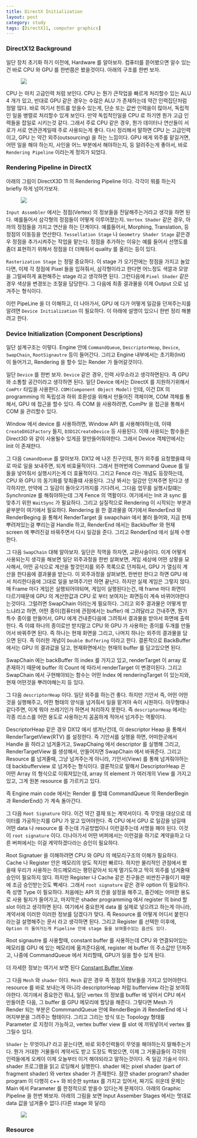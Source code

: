 ```yaml
---
title: DirectX Initialization
layout: post
category: study
tags: [DirectX11, computer graphics]
---
```


### DirectX12 Background

일단 장치 초기화 하기 이전에, Hardware 를 알아보자. 컴퓨터를 뜯어봤으면 알수 있는건 바로 CPU 와 GPU 를 한번쯤은 봤을것이다. 아래의 구조를 한번 보자.

<figure>
  <img src = "../../../assets/img/study/cpu_gpu.png">
</figure>

CPU 는 마치 고급인력 처럼 보인다. CPU 는 뭔가 큰작업을 빠르게 처리할수 있는 ALU 4 개가 있고, 반대로 GPU 같은 경우는 수많은 ALU 가 존재하는데 약간 인력집단처럼 정말 많다. 바로 여기서 힌트를 얻을수 있는게, 단순 또는 값싼 인력을이 많아서, 독립적인 일을 병렬로 처리할수 있게 보인다. 만약 독립적인일을 CPU 로 하기엔 뭔가 고급 인력들을 잡일로 시키는것 같다. 그래서 주로 CPU 같은 경우, 뭔가 데이터나 연산들이 서로가 서로 연관관계일때 주로 사용되는게 좋다. 다시 정리해서 말하면 CPU 는 고급인력이고, GPU 는 약간 외주(outsourcing) 을 하는 느낌이다. GPU 에게 외주를 맡길거면, 어떤 일을 해야 하는지, 사인을 어느 부분에서 해야하는지, 등 알려주는게 좋아서, 바로 `Rendering Pipeline` 이라는게 정의가 되었다.

### Rendering Pipeline in DirectX

아래의 그림이 DirectX3D 11 의 Rendering Pipeline 이다. 각각이 뭐를 하는지 briefly 하게 넘어가보자.

<figure>
  <img src = "../../../assets/img/study/directx11_rendering_pipeline.png">
</figure>

``Input Assembler`` 에서는 정점(Vertex) 의 정보들을 전달해주는거라고 생각을 하면 된다. 예를들어서 삼각형의 정점들이 어떻게 이루어졌는지. ``Vertex Shader`` 같은 경우, 아까의 정점들을 가지고 연산을 하는 단계이다. 예를들어서, Morphing, Translation, 등 정점의 이동등을 연산한다. ``Tessellation Stage`` 나 ``Geometry Shader Stage`` 같은경우 정점을 추가시켜주는 작업을 맡는다. 정점을 추가하는 이유는 예를 들어서 선명도를 좀더 표현하기 위해서 정점을 더 더해줘서 quality 를 올리는 등이 있다.

``Rasterization Stage`` 는 정말 중요하다. 이 stage 가 오기전에는 정점을 가지고 놀았다면, 이제 각 정점에 Pixel 들을 입혀줘서, 삼각형이라고 한다면 어느정도 색깔과 모양을 그럴싸하게 표현해주는 stage 라고 생각하면 된다. 그런다음에 ``Pixel Shader`` 같은 경우 색상을 변경또는 조절을 담당한다. 그 다음에 최종 결과물을 이제 Output 으로 넘겨주는 형식이다.

이런 PipeLine 을 더 이해하고, 더 나아가서, GPU 에 다가 어떻게 일감을 던져주는지를 알려면 `Device Initialization` 이 필요하다. 이 아래에 설명이 있으니 한번 정리 해볼려고 한다.

### Device Initialization (Component Descriptions)

일단 설계구조는 이렇다. Engine 안에 `CommandQueue`, `DescriptorHeap`, `Device`, `SwapChain`, `RootSignautre` 등이 들어간다. 그리고 Engine 내부에서는 초기화(Init) 이 들어가고, Rendering 을 할수 있는 Render 가 들어갈것이다.

일단 `Device` 를 한번 보자.
`Device` 같은 경우, 인력 사무소라고 생각하면된다. 즉 GPU 와 소통할 공간이라고 생각하면 된다. 일단 Device 에서는 DirectX 를 지원하기위해서 `ComPtr` 타입을 사용한다. `COM(Component Object Model)` 인데, 이건 DX 의 programming 의 독립성과 하위 호환성을 위해서 만들어진 객체이며, COM 객체를 통해서, GPU 에 접근을 할수 있다. 즉 COM 을 사용하려면, ComPtr 을 접근을 통해서 COM 을 관리할수 있다.

Window 에서 device 를 사용하려면, Window API 를 사용해야하는데, 이때 `CreateDXGIFactory` 들지, `D3D12CreateDevice` 등 사용된다. 이때 사용되는 함수들은 Direct3D 와 같이 사용될수 있게끔 잘만들어줘야한다. 그래서 Device 객체안에서는 Init 이 존재한다.

그 다음 `ComandQueue` 를 알아보자.
DX12 에 나온 친구인데, 뭔가 외주를 요청했을떄 따로 따로 일을 보내주면, 되게 비효율적이다. 그래서 한꺼번에 Command Queue 를 일들을 넣어줘서 실행시키는게 더 효율적이다. 그리고 Fence 라는 개념도 등장하는데, CPU 와 GPU 의 동기화를 맞춰줄떄 사용된다. 그냥 봐서는 일감만 던져주면 된다고 생각하지만, 만약에 그 일감이 돌아오기까지를 기다려서, 그다음 업무를 실행시킬떄는 Synchronize 를 해줘야하는데 그게 Fence 의 역활이다. 여기에서는 Init 과 sync 를 맞추기 위한 `WaitSync` 가 필요하다. 그리고 실질적으로 Rendering 이 시작되는 부분과 끝부분이 여기에서 필요하다. Rendering 을 한 결과물을 여기에서 RenderEnd 와 RenderBeging 을 통해서 RenderTarget 을 swapchain 에서 불러 들어와, 지금 현재 뿌려져있는걸 뿌리는걸 Handle 하고, RenderEnd 에서는 Backbuffer 와 현재 screen 에 뿌려진걸 바꿔주면서 다시 일감을 준다. 그리고 RenderEnd 에서 실제 수행한다. 

그 다음 `SwapChain` 대해 알아보자.
일단은 직역을 하자면, 교환사슬이다. 이게 어떻게 사용되는지 생각을 해보면 일단 외주과정을 한번 살펴보면, 게임 세상에 어떤 상황을 묘사해서, 어떤 공식으로 계산을 할것인지를 외주 목록으로 던져줘서, GPU 가 열심히 계산을 한다음에 결과물을 받는다. 이 외주과정을 살펴보면, 한번만 한다고 하면 GPU 에서 처리한다음에 그대로 일을 보여주기만 하면 끝난다. 하지만 실제 게임은 그렇지 않다. 매 Frame 마다 게임은 실행되어야되며, 게임이 실행된다는건, 매 frame 마다 화면이 다르기때문에 GPU 의 계산한값과 CPU 로 부터 보여지는 화면등이 계속 바뀌어야한다는것이다. 그럴려면 SwapChain 이라는게 필요하다. 그리고 외주 결과물은 어떻게 받느냐라고 하면, 어떤 종이(컴퓨터에 관점에서는 buffer) 에 그려달라고 건내주면, 뭔가 특수 종이를 만들어서, GPU 에게 건내준다음에 그려줘서 결과물을 받아서 화면에 출력한다. 즉 이떄 하나의 종이로만 받지말고 CPU 와 GPU 가 사용하는 종이를 두개를 만들어서 바꿔주면 된다. 즉 하나는 현재 화면을 그리고, 나머지 하나는 외주의 결과물을 담으면 된다. 즉 이러한 개념이 `Double Buffering` 이라고 한다. 결론적으로 BackBuffer 에서는 GPU 의 결과값을 담고, 현재화면에서는 현재의 buffer 를 담고있으면 된다.

SwapChain 에는 backBuffer 의 index 를 가지고 있고, renderTarget 이 array 로 존재하기 때문에 buffer 의 Count 에 따라서 renderTarget 이 변경이된다. 그리고 SwapChain 에서 구현해야되는 함수는 어떤 Index 에 renderingTarget 이 있는지와, 현재 어떤것을 뿌려야해는지 등 있다.

그 다음 `descriptorHeap` 이다.
일단 외주를 하는건 좋다. 하지만 기안서 즉, 어떤 어떤것을 실행해주고, 어떤 형태의 양식을 넘겨줘서 일을 맡겨야 속이 시원하다. 아무형태나 같다주면, 이게 뭐야 쓰레기인가 하면서 처리하지 못한다. 즉 `descriptorHeap` 에서는 각종 리소스를 어떤 용도로 사용하는지 꼼꼼하게 적어서 넘겨주는 역활이다.

DescriptorHeap 같은 경우 DX12 에서 생겨난건데, 이 descriptor Heap 을 통해서 RenderTargetView(RTV) 를 설정한다. 즉 기안서를 실행을 하면, 어떠한곳에서 Handle 을 하라고 넘겨줄거고, SwapChaing 에서 descriptor 를 실행해 그리고, RenderTargetView 를 생성해서, 만들어지면 SwapChain 에서 바꿔준다. 그리고 Resource 를 넘겨줄때, 그냥 넘겨주는게 아니라, 기안서(View) 를 통해 넘겨줘야하는데 backbufferview 로 넘겨주는 형식이다. 결론적으로 말해서 DescriptorHeap 은 어떤 Array 의 형식으로 이뤄져있는데, array 의 element 가 여러개의 View 를 가지고 있고, 그게 원본 resource 를 가르키고 있다.

즉 Engine main code 에서는 Render 를 할떄 CommandQueue 의 RenderBegin 과 RenderEnd() 가 계속 돌아간다.

그 다음 `Root Signature` 이다.
이건 약간 결재 또는 계약서이다. 즉 무엇을 대상으로 데이터를 가공하는지를 GPU 가 알고 있어야한다. 즉 CPU 에서 GPU 로 일감을 넘길때 어떤 data 나 resource 를 주는데 가공방법이나 이런걸주는데 서명을 해야 된다. 이것이 `root signature` 이다. 더나아가서 어떤 버퍼에서는 이런걸을 하기로 계약을하고 다른 버퍼에서는 이걸 계약하겠다라는 승인이 필요하다.

Root Signatuer 을 이해하려면 CPU 와 GPU 의 메모리구조의 이해가 필요하다. Cache 나 Register 안은 메모리의 양도 적지만 빠르다. 하지만 물리적인 관점에서 봤을때 우리가 사용하는 하드메모리는 평민같아서 되게 멀기도하고 딱히 외주를 넘겨줄때 승인이 필요하지 않다. 하지만 Register 나 Cache 같은 친구들은 비싼친구들이기 때문에 조금 승인받는것도 빡세다. 그래서 `root signature` 같은 경우 option 이 필요하다. 즉 성명 Type 이 필요하다. 처음에는 API 의 칸을 설정을 해주고, 중간에는 어떠한 용도로 사용 될지가 들어가고, 마지막은 shader programming 에서 register 의 bind 할 slot 이라고 생각하면 된다. 여기에서 중요한게 data 를 실제로 넣으려고 하는게 아니라, 계약서에 이러한 이러한 정보를 담겠다가 맞다. 즉 Resource 를 어떻게 어디서 붙힌다라는걸 설명해주는 문서 라고 생각하면 된다. 그리고 Register 를 선택한 이후에, `Option 이 들어가는게 Pipeline 안에 stage 들을 보여줄수있는 옵션도 있다.` 

Root signautre 를 사용할때, constant buffer 를 사용하는데 CPU 와 연결되어있는 메모리를 GPU 에 있는 메모리에 옮겨준다음에, register 에 buffer 의 주소값만 던져주고, 나중에 CommandQueue 에서 처리할때, GPU가 일을 할수 있게 된다.

 더 자세한 정보는 여기서 보면 된다 [Constant Buffer View](https://learn.microsoft.com/en-us/windows/win32/direct3d12/example-root-signatures).

그 다음 `Mesh` 와 `shader` 이다.
`Mesh` 같은 경우 즉 정점의 정보들을 가지고 있어야한다. resource 를 바로 보내는게 아니라 descriptorHeap 처럼 bufferview 라는걸 보여줘야한다. 여기에서 중요한건 뭐냐, 일단 vertex 의 정보를 buffer 에 넣어서 CPU 에서 만들어준 다음, 그 buffer 를 GPU 메모리에 할당을 해준다. 그렇다면 Mesh 가 Render 되는 부분은 CommmandQueue 안에 RenderBegin 과 RenderEnd 에 나머지부분을 그려주는 형태이다. 그리고 그리는 방식 또는 Topology 형태를 Parameter 로 지정이 가능하고, vertex buffer view 를 slot 에 끼워넣어서 vertex 를 그릴수 있다.

`Shader` 는 무엇이냐? 라고 묻는다면, 바로 외주인력들이 무엇을 해야하는지 말해주는거다. 뭔가 거대한 거물들이 계약서도 받고 도장도 찍었으면, 이제 그 거물급들이 각각의 인력들에게 오케이 이제 오늘부터 이거 해야되라고 말하는것이다. 즉 일감 기술서 이다. shader 프로그램을 읽고 로딩해서 실행한다. shader 에는 pixel shader (part of fragment shader) 와 vertex shader 가 존재한다.
잠깐 shader program? shader program 이 다행히 c++ 와 비슷한 syntax 를 가지고 있어서, 짜기도 쉬운데 문제는 Main 에서 Parameter 를 한정적으로 받을수 있다는게 문제이다. 
아래의 Graphic Pipeline 을 한번 봐보자. 아래의 그림을 보면 Input Assember Stages 에서는 멋대로 data 값을 넘겨줄수 없다.(다른 stage 와 달리)

<figure>
  <img src = "../../../assets/img/study/DirectX12_PIPELINE.PNG">
</figure>

### Resource
 